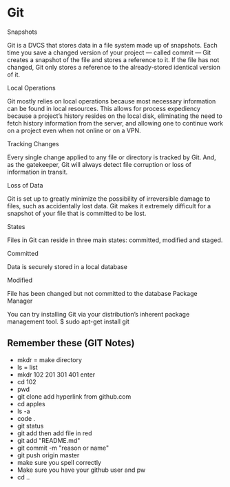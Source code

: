 # Git
Snapshots

Git is a DVCS that stores data in a file system made up of snapshots. Each time you save a changed version of your project — called commit — Git creates a snapshot of the file and stores a reference to it. If the file has not changed, Git only stores a reference to the already-stored identical version of it.

Local Operations

Git mostly relies on local operations because most necessary information can be found in local resources. This allows for process expediency because a project’s history resides on the local disk, eliminating the need to fetch history information from the server, and allowing one to continue work on a project even when not online or on a VPN.

Tracking Changes

Every single change applied to any file or directory is tracked by Git. And, as the gatekeeper, Git will always detect file corruption or loss of information in transit.

Loss of Data

Git is set up to greatly minimize the possibility of irreversible damage to files, such as accidentally lost data. Git makes it extremely difficult for a snapshot of your file that is committed to be lost.

States

Files in Git can reside in three main states: committed, modified and staged.

Committed

Data is securely stored in a local database

Modified

File has been changed but not committed to the database
Package Manager

You can try installing Git via your distribution’s inherent package management tool. 
$ sudo apt-get install git

 ## Remember these (GIT Notes)
- mkdr = make directory
- ls = list
- mkdr 102 201 301 401 enter
- cd 102
- pwd
- git clone add hyperlink from github.com
- cd apples
- ls -a
- code .
- git status
- git add then add file in red
- git add "README.md"
- git commit -m "reason or name"
- git push origin master
- make sure you spell correctly
- Make sure you have your github user and pw
- cd ..